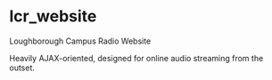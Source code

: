 # lcr_website
Loughborough Campus Radio Website

Heavily AJAX-oriented, designed for online audio streaming from the outset.
